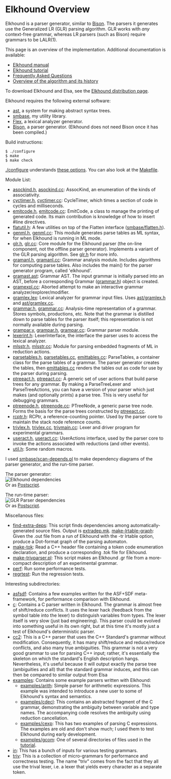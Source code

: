 Elkhound Overview
=================

Elkhound is a parser generator, similar to [Bison](http://www.gnu.org/software/bison/bison.html). The parsers it generates use the Generalized LR (GLR) parsing algorithm. GLR works with _any_ context-free grammar, whereas LR parsers (such as Bison) require grammars to be LALR(1).

This page is an overview of the implementation. Additional documentation is available:

*   [Elkhound manual](manual.md)
*   [Elkhound tutorial](tutorial.md)
*   [Frequently Asked Questions](faq.md)
*   [Overview of the algorithm and its history](algorithm.md)

To download Elkhound and Elsa, see the [Elkhound distribution page](http://www.cs.berkeley.edu/~smcpeak/elkhound/).

Elkhound requires the following external software:

*   [ast](../ast/readme.md), a system for making abstract syntax trees.
*   [smbase](../smbase/readme.md), my utility library.
*   [Flex](http://www.gnu.org/software/flex/flex.html), a lexical analyzer generator.
*   [Bison](http://www.gnu.org/software/bison/bison.html), a parser generator. (Elkhound does not need Bison once it has been compiled.)

Build instructions:

    $ ./configure
    $ make
    $ make check

[./configure](configure) understands [these options](gendoc/configure.txt). You can also look at the [Makefile](Makefile.in).

Module List:

*   [asockind.h](asockind.h), [asockind.cc](asockind.cc): AssocKind, an enumeration of the kinds of associativity.
*   [cyctimer.h](cyctimer.h), [cyctimer.cc](cyctimer.cc): CycleTimer, which times a section of code in cycles and milliseconds.
*   [emitcode.h](emitcode.h), [emitcode.cc](emitcode.cc): EmitCode, a class to manage the printing of generated code. Its main contribution is knowledge of how to insert #line directives.
*   [flatutil.h](flatutil.h): A few utilities on top of the Flatten interface ([smbase/flatten.h](../smbase/flatten.h)).
*   [genml.h](genml.h), [genml.cc](genml.cc): This module generates parse tables as ML syntax, for when Elkhound is running in ML mode.
*   [glr.h](glr.h), [glr.cc](glr.cc): Core module for the Elkhound parser (the on-line component, not the offline parser generator). Implements a variant of the GLR parsing algorithm. See [glr.h](glr.h) for more info.
*   [gramanl.h](gramanl.h), [gramanl.cc](gramanl.cc): Grammar analysis module. Includes algorithms for computing parse tables. Also includes the main() for the parser generator program, called 'elkhound'.
*   [gramast.ast](gramast.ast): Grammar AST. The input grammar is initially parsed into an AST, before a corresponding Grammar ([grammar.h](grammar.h)) object is created.
*   [gramexpl.cc](gramexpl.cc): Aborted attempt to make an interactive grammar analyzer/explorer/modifier.
*   [gramlex.lex](gramlex.lex): Lexical analyzer for grammar input files. Uses [ast/gramlex.h](../ast/gramlex.h) and [ast/gramlex.cc](../ast/gramlex.cc).
*   [grammar.h](grammar.h), [grammar.cc](grammar.cc): Analysis-time representation of a grammar. Stores symbols, productions, etc. Note that the grammar is distilled down to parse tables for the parser itself; this representation is not normally available during parsing.
*   [grampar.y](grampar.y), [grampar.h](grampar.h), [grampar.cc](grampar.cc): Grammar parser module.
*   [lexerint.h](lexerint.h): LexerInterface, the interface the parser uses to access the lexical analyzer.
*   [mlsstr.h](mlsstr.h), [mlsstr.cc](mlsstr.cc): Module for parsing embedded fragments of ML in reduction actions.
*   [parsetables.h](parsetables.h), [parsetables.cc](parsetables.cc), [emittables.cc](emittables.cc): ParseTables, a container class for the parse tables of a grammar. The parser generator creates the tables, then [emittables.cc](emittables.cc) renders the tables out as code for use by the parser during parsing.
*   [ptreeact.h](ptreeact.h), [ptreeact.cc](ptreeact.cc): A generic set of user actions that build parse trees for any grammar. By making a ParseTreeLexer and ParseTreeActions, you can have a version of your parser which just makes (and optionally prints) a parse tree. This is very useful for debugging grammars.
*   [ptreenode.h](ptreenode.h), [ptreenode.cc](ptreenode.cc): PTreeNode, a generic parse tree node. Forms the basis for the parse trees constructed by [ptreeact.cc](ptreeact.cc).
*   [rcptr.h](rcptr.h): RCPtr, a reference-counting pointer. Used by the parser core to maintain the stack node reference counts.
*   [trivlex.h](trivlex.h), [trivlex.cc](trivlex.cc), [trivmain.cc](trivmain.cc): Lexer and driver program for experimental grammars.
*   [useract.h](useract.h), [useract.cc](useract.cc): UserActions interface, used by the parser core to invoke the actions associated with reductions (and other events).
*   [util.h](util.h): Some random macros.

I used [smbase/scan-depends.pl](../smbase/scan-depends.pl) to make dependency diagrams of the parser generator, and the run-time parser.

The parser generator:  
![Elkhound dependencies](gendoc/elkhound_dep.png)  
Or as [Postscript](gendoc/elkhound_dep.ps).

The run-time parser:  
![GLR Parser dependencies](gendoc/glr.png)  
Or as [Postscript](gendoc/glr.ps).

Miscellanous files:

*   [find-extra-deps](find-extra-deps): This script finds dependencies among automatically-generated source files. Output is [extradep.mk](extradep.mk). [make-lrtable-graph](make-lrtable-graph): Given the .out file from a run of Elkhound with the \-tr lrtable option, produce a Dot-format graph of the parsing automaton.
*   [make-tok](make-tok): Read a C++ header file containing a token code enumeration declaration, and produce a corresponding .tok file for Elkhound.
*   [make-trivparser.pl](make-trivparser.pl): This script makes an Elkhound .gr file from a more-compact description of an experimental grammar.
*   [perf](perf): Run some performance tests.
*   [regrtest](regrtest): Run the regression tests.

Interesting subdirectories:

*   [asfsdf](asfsdf): Contains a few examples written for the ASF+SDF meta-framework, for performance comparison with Elkhound.
*   [c](c): Contains a C parser written in Elkhound. The grammar is almost free of shift/reduce conflicts. It uses the lexer hack (feedback from the symbol table into the lexer) to distinguish variables from types. The lexer itself is very slow (just bad engineering). This parser could be evolved into something useful in its own right, but at this time it's mostly just a test of Elkhound's deterministic parser.
*   [cc2](cc2): This is a C++ parser that uses the C++ Standard's grammar without modification. Consequently, it has many shift/reduce and reduce/reduce conflicts, and also many true ambiguities. This grammar is not a very good grammar to use for parsing C++ input; rather, it's essentially the skeleton on which the standard's English description hangs. Nevertheless, it's useful because it will output exactly the parse tree (ambiguities and all) that the standard grammar induces, and this can then be compared to similar output from Elsa
*   [examples](examples): Contains some example parsers written with Elkhound:
    *   [examples/arith](examples/arith): Simple parser for arithmetic expressions. This example was intended to introduce a new user to some of Elkhound's syntax and semantics.
    *   [examples/cdecl](examples/cdecl): This contains an abstracted fragment of the C grammar, demonstrating the ambiguity between variable and type names. The accompanying code resolves the ambiguity using reduction cancellation.
    *   [examples/cexp](examples/cexp): This has two examples of parsing C expressions. The examples are old and don't show much; I used them to test Elkhound during early development.
    *   [examples/gcom](examples/gcom): One of several directories of files used in the [tutorial](tutorial.html).
*   [in](in): This has a bunch of inputs for various testing grammars.
*   [triv](triv): This is a collection of micro-grammars for performance and correctness testing. The name "triv" comes from the fact that they all use the trival lexer, i.e. a lexer that yields every character as a separate token.


